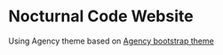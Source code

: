 Nocturnal Code Website
====================

Using Agency theme based on [Agency bootstrap theme ](http://startbootstrap.com/templates/agency/)
